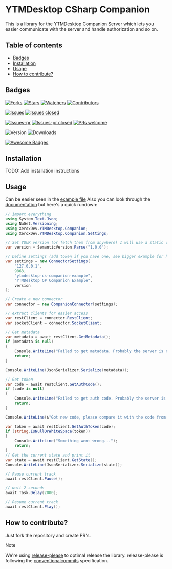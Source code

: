 # YTMDesktop CSharp Companion

This is a library for the YTMDesktop Companion Server which lets you easier communicate with the server and handle
authorization and so on.

## Table of contents

<!-- toc -->

- [Badges](#badges)
- [Installation](#installation)
- [Usage](#usage)
- [How to contribute?](#how-to-contribute)

<!-- tocstop -->

## Badges

[![Forks](https://img.shields.io/github/forks/XeroxDev/ytmdesktop-cs-companion?color=blue&style=for-the-badge)](https://github.com/XeroxDev/ytmdesktop-cs-companion/network/members)  [![Stars](https://img.shields.io/github/stars/XeroxDev/ytmdesktop-cs-companion?color=yellow&style=for-the-badge)](https://github.com/XeroxDev/ytmdesktop-cs-companion/stargazers) [![Watchers](https://img.shields.io/github/watchers/XeroxDev/ytmdesktop-cs-companion?color=lightgray&style=for-the-badge)](https://github.com/XeroxDev/ytmdesktop-cs-companion/watchers) [![Contributors](https://img.shields.io/github/contributors/XeroxDev/ytmdesktop-cs-companion?color=green&style=for-the-badge)](https://github.com/XeroxDev/ytmdesktop-cs-companion/graphs/contributors)

[![Issues](https://img.shields.io/github/issues/XeroxDev/ytmdesktop-cs-companion?color=yellow&style=for-the-badge)](https://github.com/XeroxDev/ytmdesktop-cs-companion/issues) [![Issues closed](https://img.shields.io/github/issues-closed/XeroxDev/ytmdesktop-cs-companion?color=yellow&style=for-the-badge)](https://github.com/XeroxDev/ytmdesktop-cs-companion/issues?q=is%3Aissue+is%3Aclosed)

[![Issues-pr](https://img.shields.io/github/issues-pr/XeroxDev/ytmdesktop-cs-companion?color=yellow&style=for-the-badge)](https://github.com/XeroxDev/ytmdesktop-cs-companion/pulls) [![Issues-pr closed](https://img.shields.io/github/issues-pr-closed/XeroxDev/ytmdesktop-cs-companion?color=yellow&style=for-the-badge)](https://github.com/XeroxDev/ytmdesktop-cs-companion/pulls?q=is%3Apr+is%3Aclosed) [![PRs welcome](https://img.shields.io/badge/PRs-welcome-brightgreen.svg?style=for-the-badge)](https://github.com/XeroxDev/ytmdesktop-cs-companion/compare)

![Version](https://img.shields.io/nuget/v/XeroxDev.YTMDesktop.Companion?style=for-the-badge) ![Downloads](https://img.shields.io/nuget/dt/XeroxDev.YTMDesktop.Companion?style=for-the-badge)

[![Awesome Badges](https://img.shields.io/badge/badges-awesome-green?style=for-the-badge)](https://shields.io)

## Installation

TODO: Add installation instructions

## Usage

Can be easier seen in the [example file](https://github.com/XeroxDev/ytmdesktop-cs-companion/blob/main/YTMDesktopCompanion.Example/Program.cs)
Also you can look through the [documentation](https://xeroxdev.github.io/ytmdesktop-cs-companion/) but here's a quick rundown:

```csharp
// import everything
using System.Text.Json;
using NuGet.Versioning;
using XeroxDev.YTMDesktop.Companion;
using XeroxDev.YTMDesktop.Companion.Settings;

// Set YOUR version (or fetch them from anywhere) I will use a static version for this example 
var version = SemanticVersion.Parse("1.0.0");

// Define settings (add token if you have one, see bigger example for how this could be done)
var settings = new ConnectorSettings(
    "127.0.0.1",
    9863,
    "ytmdesktop-cs-companion-example",
    "YTMDesktop C# Companion Example",
    version
);

// Create a new connector
var connector = new CompanionConnector(settings);

// extract clients for easier access
var restClient = connector.RestClient;
var socketClient = connector.SocketClient;

// Get metadata
var metadata = await restClient.GetMetadata();
if (metadata is null)
{
    Console.WriteLine("Failed to get metadata. Probably the server is not running or the settings are wrong.");
    return;
}

Console.WriteLine(JsonSerializer.Serialize(metadata));

// Get token
var code = await restClient.GetAuthCode();
if (code is null)
{
    Console.WriteLine("Failed to get auth code. Probably the server is not running or the settings are wrong.");
    return;
}

Console.WriteLine($"Got new code, please compare it with the code from YTMDesktop: {code}");

var token = await restClient.GetAuthToken(code);
if (string.IsNullOrWhiteSpace(token))
{
    Console.WriteLine("Something went wrong...");
    return;
}
// Get the current state and print it
var state = await restClient.GetState();
Console.WriteLine(JsonSerializer.Serialize(state));

// Pause current track
await restClient.Pause();

// wait 2 seconds
await Task.Delay(2000);

// Resume current track
await restClient.Play();
```

## How to contribute?

Just fork the repository and create PR's.

> [!NOTE]
> We're using [release-please](https://github.com/googleapis/release-please) to optimal release the library.
> release-please is following the [conventionalcommits](https://www.conventionalcommits.org) specification.